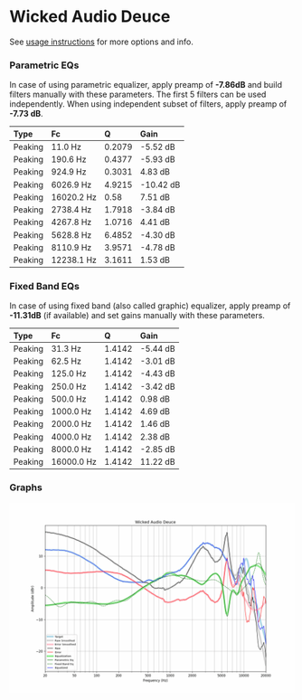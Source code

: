# Wicked Audio Deuce
See [usage instructions](https://github.com/jaakkopasanen/AutoEq#usage) for more options and info.

### Parametric EQs
In case of using parametric equalizer, apply preamp of **-7.86dB** and build filters manually
with these parameters. The first 5 filters can be used independently.
When using independent subset of filters, apply preamp of **-7.73 dB**.

| Type    | Fc         |      Q | Gain      |
|:--------|:-----------|:-------|:----------|
| Peaking | 11.0 Hz    | 0.2079 | -5.52 dB  |
| Peaking | 190.6 Hz   | 0.4377 | -5.93 dB  |
| Peaking | 924.9 Hz   | 0.3031 | 4.83 dB   |
| Peaking | 6026.9 Hz  | 4.9215 | -10.42 dB |
| Peaking | 16020.2 Hz | 0.58   | 7.51 dB   |
| Peaking | 2738.4 Hz  | 1.7918 | -3.84 dB  |
| Peaking | 4267.8 Hz  | 1.0716 | 4.41 dB   |
| Peaking | 5628.8 Hz  | 6.4852 | -4.30 dB  |
| Peaking | 8110.9 Hz  | 3.9571 | -4.78 dB  |
| Peaking | 12238.1 Hz | 3.1611 | 1.53 dB   |

### Fixed Band EQs
In case of using fixed band (also called graphic) equalizer, apply preamp of **-11.31dB**
(if available) and set gains manually with these parameters.

| Type    | Fc         |      Q | Gain     |
|:--------|:-----------|:-------|:---------|
| Peaking | 31.3 Hz    | 1.4142 | -5.44 dB |
| Peaking | 62.5 Hz    | 1.4142 | -3.01 dB |
| Peaking | 125.0 Hz   | 1.4142 | -4.43 dB |
| Peaking | 250.0 Hz   | 1.4142 | -3.42 dB |
| Peaking | 500.0 Hz   | 1.4142 | 0.98 dB  |
| Peaking | 1000.0 Hz  | 1.4142 | 4.69 dB  |
| Peaking | 2000.0 Hz  | 1.4142 | 1.46 dB  |
| Peaking | 4000.0 Hz  | 1.4142 | 2.38 dB  |
| Peaking | 8000.0 Hz  | 1.4142 | -2.85 dB |
| Peaking | 16000.0 Hz | 1.4142 | 11.22 dB |

### Graphs
![](./Wicked%20Audio%20Deuce.png)